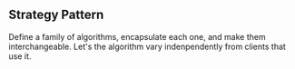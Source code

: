 ## Strategy Pattern

Define a family of algorithms, encapsulate each one, and make them interchangeable. Let's the algorithm vary indenpendently from clients that use it.

